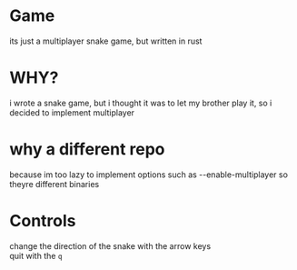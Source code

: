 # Game
its just a multiplayer snake game, but written in rust

# WHY?

i wrote a snake game, but i thought it was to let my brother play it, so i decided to implement multiplayer


# why a different repo 

because im too lazy to implement options such as --enable-multiplayer so theyre different binaries

# Controls 

change the direction of the snake with the arrow keys
<br>
quit with the `q`
<br>
